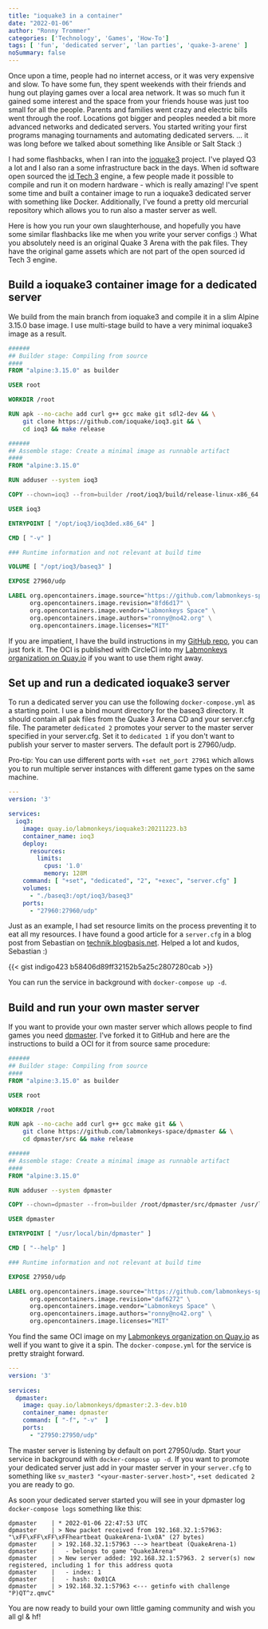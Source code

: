 ```yaml
---
title: "ioquake3 in a container"
date: "2022-01-06"
author: "Ronny Trommer"
categories: ['Technology', 'Games', 'How-To']
tags: [ 'fun', 'dedicated server', 'lan parties', 'quake-3-arene' ]
noSummary: false
---
```


Once upon a time, people had no internet access, or it was very expensive and slow.
To have some fun, they spent weekends with their friends and hung out playing games over a local area network.
It was so much fun it gained some interest and the space from your friends house was just too small for all the people.
Parents and families went crazy and electric bills went through the roof.
Locations got bigger and peoples needed a bit more advanced networks and dedicated servers.
You started writing your first programs managing tournaments and automating dedicated servers.
... it was long before we talked about something like Ansible or Salt Stack :) 

I had some flashbacks, when I ran into the [ioquake3](https://ioquake3.org/) project.
I've played Q3 a lot and I also ran a some infrastructure back in the days.
When id software open sourced the [id Tech 3](https://en.wikipedia.org/wiki/Id_Tech_3) engine, a few people made it possible to compile and run it on modern hardware - which is really amazing!
I've spent some time and built a container image to run a ioquake3 dedicated server with something like Docker.
Additionally, I've found a pretty old mercurial repository which allows you to run also a master server as well.

Here is how you run your own slaughterhouse, and hopefully you have some similar flashbacks like me when you write your server configs :)
What you absolutely need is an original Quake 3 Arena with the pak files.
They have the original game assets which are not part of the open sourced id Tech 3 engine.

## Build a ioquake3 container image for a dedicated server 

We build from the main branch from ioquake3 and compile it in a slim Alpine 3.15.0 base image.
I use multi-stage build to have a very minimal ioquake3 image as a result.

```Dockerfile
######
## Builder stage: Compiling from source
####
FROM "alpine:3.15.0" as builder

USER root

WORKDIR /root

RUN apk --no-cache add curl g++ gcc make git sdl2-dev && \
    git clone https://github.com/ioquake/ioq3.git && \
    cd ioq3 && make release

######
## Assemble stage: Create a minimal image as runnable artifact
####
FROM "alpine:3.15.0"

RUN adduser --system ioq3

COPY --chown=ioq3 --from=builder /root/ioq3/build/release-linux-x86_64 /opt/ioq3

USER ioq3

ENTRYPOINT [ "/opt/ioq3/ioq3ded.x86_64" ]

CMD [ "-v" ]

### Runtime information and not relevant at build time

VOLUME [ "/opt/ioq3/baseq3" ]

EXPOSE 27960/udp

LABEL org.opencontainers.image.source="https://github.com/labmonkeys-space/game-container.git" \
      org.opencontainers.image.revision="8fd6d17" \
      org.opencontainers.image.vendor="Labmonkeys Space" \
      org.opencontainers.image.authors="ronny@no42.org" \
      org.opencontainers.image.licenses="MIT"
```

If you are impatient, I have the build instructions in my [GitHub repo](https://github.com/labmonkeys-space/game-container), you can just fork it.
The OCI is published with CircleCI into my [Labmonkeys organization on Quay.io](https://quay.io/organization/labmonkeys) if you want to use them right away.

## Set up and run a dedicated ioquake3 server

To run a dedicated server you can use the following `docker-compose.yml` as a starting point.
I use a bind mount directory for the baseq3 directory.
It should contain all pak files from the Quake 3 Arena CD and your server.cfg file.
The parameter `dedicated 2` promotes your server to the master server specified in your server.cfg.
Set it to `dedicated 1` if you don't want to publish your server to master servers.
The default port is 27960/udp.

Pro-tip: You can use different ports with `+set net_port 27961` which allows you to run multiple server instances with different game types on the same machine.

```yaml
---
version: '3'

services:
  ioq3:
    image: quay.io/labmonkeys/ioquake3:20211223.b3
    container_name: ioq3
    deploy:
      resources:
        limits:
          cpus: '1.0'
          memory: 128M
    command: [ "+set", "dedicated", "2", "+exec", "server.cfg" ]
    volumes:
      - "./baseq3:/opt/ioq3/baseq3"
    ports:
      - "27960:27960/udp"
```

Just as an example, I had set resource limits on the process preventing it to eat all my resources.
I have found a good article for a `server.cfg` in a blog post from Sebastian on [technik.blogbasis.net](https://technik.blogbasis.net/ioquake3-dedicated-server-aufsetzen-11-06-2013).
Helped a lot and kudos, Sebastian :)

{{< gist indigo423 b58406d89ff32152b5a25c2807280cab >}}

You can run the service in background with `docker-compose up -d`.

## Build and run your own master server

If you want to provide your own master server which allows people to find games you need [dpmaster](https://hg.icculus.org/molivier/dpmaster/).
I've forked it to GitHub and here are the instructions to build a OCI for it from source same procedure:

```Dockerfile
######
## Builder stage: Compiling from source
####
FROM "alpine:3.15.0" as builder

USER root

WORKDIR /root

RUN apk --no-cache add curl g++ gcc make git && \
    git clone https://github.com/labmonkeys-space/dpmaster && \
    cd dpmaster/src && make release

######
## Assemble stage: Create a minimal image as runnable artifact
####
FROM "alpine:3.15.0"

RUN adduser --system dpmaster

COPY --chown=dpmaster --from=builder /root/dpmaster/src/dpmaster /usr/local/bin

USER dpmaster

ENTRYPOINT [ "/usr/local/bin/dpmaster" ]

CMD [ "--help" ]

### Runtime information and not relevant at build time

EXPOSE 27950/udp

LABEL org.opencontainers.image.source="https://github.com/labmonkeys-space/game-container.git" \
      org.opencontainers.image.revision="daf6272" \
      org.opencontainers.image.vendor="Labmonkeys Space" \
      org.opencontainers.image.authors="ronny@no42.org" \
      org.opencontainers.image.licenses="MIT"
```

You find the same OCI image on my [Labmonkeys organization on Quay.io](https://quay.io/organization/labmonkeys) as well if you want to give it a spin.
The `docker-compose.yml` for the service is pretty straight forward.

```yaml
---
version: '3'
  
services:
  dpmaster:
    image: quay.io/labmonkeys/dpmaster:2.3-dev.b10
    container_name: dpmaster
    command: [ "-f", "-v"  ]
    ports:
      - "27950:27950/udp"
```

The master server is listening by default on port 27950/udp.
Start your service in background with `docker-compose up -d`.
If you want to promote your dedicated server just add in your master server in your `server.cfg` to something like `sv_master3 "<your-master-server.host>"`, `+set dedicated 2` you are ready to go.

As soon your dedicated server started you will see in your dpmaster log `docker-compose logs` something like this:

```
dpmaster    | * 2022-01-06 22:47:53 UTC
dpmaster    | > New packet received from 192.168.32.1:57963: "\xFF\xFF\xFF\xFFheartbeat QuakeArena-1\x0A" (27 bytes)
dpmaster    | > 192.168.32.1:57963 ---> heartbeat (QuakeArena-1)
dpmaster    |   - belongs to game "Quake3Arena"
dpmaster    | > New server added: 192.168.32.1:57963. 2 server(s) now registered, including 1 for this address quota
dpmaster    |   - index: 1
dpmaster    |   - hash: 0x01CA
dpmaster    | > 192.168.32.1:57963 <--- getinfo with challenge "P)QT^z.qmvC"
```

You are now ready to build your own little gaming community and wish you all gl & hf!
